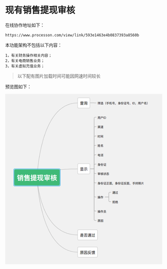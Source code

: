 # 现有销售提现审核

在线协作地址如下：

```
https://www.processon.com/view/link/593e1463e4b0837393a8560b
```

本功能架构不包括以下内容：

```
1，有关财务操作相关内容；
2，有关电商销售业务；
3，有关虚拟充值业务；
```

> 以下配有图片加载时间可能因网速时间较长

预览图如下：

![](/assets/Snip20170612_4.png)

